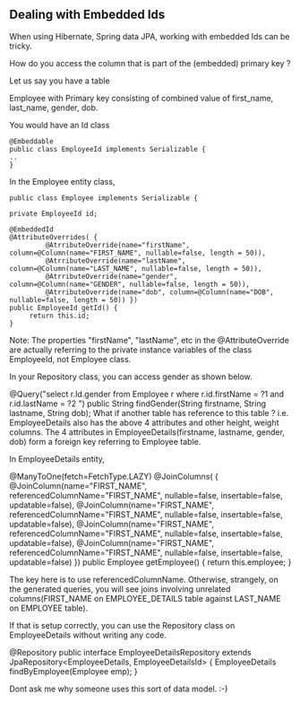 ## Dealing with Embedded Ids
When using Hibernate, Spring data JPA, working with embedded Ids can be tricky.


How do you access the column that is part of the (embedded) primary key ?

Let us say you have a table

Employee with Primary key consisting of combined value of first_name, last_name, gender, dob.

You would have an Id class
```
@Embeddable
public class EmployeeId implements Serializable {
..
}
```
In the Employee entity class,
```
public class Employee implements Serializable {

private EmployeeId id;

@EmbeddedId
@AttributeOverrides( {
         @AtrributeOverride(name="firstName", column=@Column(name="FIRST_NAME", nullable=false, length = 50)),
         @AtrributeOverride(name="lastName", column=@Column(name="LAST_NAME", nullable=false, length = 50)),
         @AtrributeOverride(name="gender", column=@Column(name="GENDER", nullable=false, length = 50)),
         @AtrributeOverride(name="dob", column=@Column(name="DOB", nullable=false, length = 50)) })
public EmployeeId getId() {
     return this.id;
}
```
Note: The properties "firstName", "lastName", etc in the @AttributeOverride are actually referring to the private instance variables of the class EmployeeId, not Employee class.

In your Repository class, you can access gender as shown below.

@Query("select r.Id.gender from Employee r where r.id.firstName = ?1 and r.id.lastName = ?2 ")
public String findGender(String firstname, String lastname, String dob);
What if another table has reference to this table ?
i.e. EmployeeDetails also has the above 4 attributes and other height, weight columns. The 4 attributes in EmployeeDetails(firstname, lastname, gender, dob) form a foreign key referring to Employee table.

In EmployeeDetails entity,

@ManyToOne(fetch=FetchType.LAZY)
@JoinColumns( {
     @JoinColumn(name="FIRST_NAME", referencedColumnName="FIRST_NAME", nullable=false, insertable=false, updatable=false),
     @JoinColumn(name="FIRST_NAME", referencedColumnName="FIRST_NAME", nullable=false, insertable=false, updatable=false),
     @JoinColumn(name="FIRST_NAME", referencedColumnName="FIRST_NAME", nullable=false, insertable=false, updatable=false),
     @JoinColumn(name="FIRST_NAME", referencedColumnName="FIRST_NAME", nullable=false, insertable=false, updatable=false) })
public Employee getEmployee() {
    return this.employee;
}

The key here is to use referencedColumnName. Otherwise, strangely, on the generated queries, you will see joins involving unrelated columns(FIRST_NAME on EMPLOYEE_DETAILS table against LAST_NAME on EMPLOYEE table).

If that is setup correctly, you can use the Repository class on EmployeeDetails without writing any code.

@Repository
public interface EmployeeDetailsRepository extends JpaRepository<EmployeeDetails, EmployeeDetailsId> {
     EmployeeDetails findByEmployee(Employee emp);
}

Dont ask me why someone uses this sort of data model. :-)
